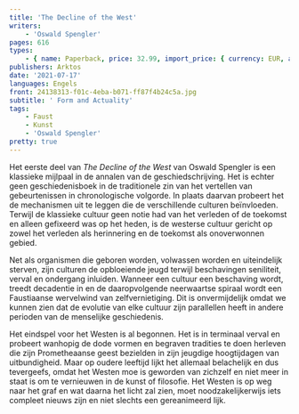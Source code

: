```yaml
---
title: 'The Decline of the West'
writers:
    - 'Oswald Spengler'
pages: 616
types:
    - { name: Paperback, price: 32.99, import_price: { currency: EUR, amount: 22.0 }, isbn: 978-1-912975-60-0, size: { height: '216', width: '140', depth: '40' } }
publishers: Arktos
date: '2021-07-17'
languages: Engels
front: 24138313-f01c-4eba-b071-ff87f4b24c5a.jpg
subtitle: ' Form and Actuality'
tags:
    - Faust
    - Kunst
    - 'Oswald Spengler'
pretty: true
---
```


Het eerste deel van *The Decline of the West* van Oswald Spengler is een klassieke mijlpaal in de annalen van de geschiedschrijving. Het is echter geen geschiedenisboek in de traditionele zin van het vertellen van gebeurtenissen in chronologische volgorde. In plaats daarvan probeert het de mechanismen uit te leggen die de verschillende culturen beïnvloeden. Terwijl de klassieke cultuur geen notie had van het verleden of de toekomst en alleen gefixeerd was op het heden, is de westerse cultuur gericht op zowel het verleden als herinnering en de toekomst als onoverwonnen gebied.

Net als organismen die geboren worden, volwassen worden en uiteindelijk sterven, zijn culturen de opbloeiende jeugd terwijl beschavingen seniliteit, verval en ondergang inluiden. Wanneer een cultuur een beschaving wordt, treedt decadentie in en de daaropvolgende neerwaartse spiraal wordt een Faustiaanse wervelwind van zelfvernietiging. Dit is onvermijdelijk omdat we kunnen zien dat de evolutie van elke cultuur zijn parallellen heeft in andere perioden van de menselijke geschiedenis.

Het eindspel voor het Westen is al begonnen. Het is in terminaal verval en probeert wanhopig de dode vormen en begraven tradities te doen herleven die zijn Prometheaanse geest bezielden in zijn jeugdige hoogtijdagen van uitbundigheid. Maar op oudere leeftijd lijkt het allemaal belachelijk en dus tevergeefs, omdat het Westen moe is geworden van zichzelf en niet meer in staat is om te vernieuwen in de kunst of filosofie. Het Westen is op weg naar het graf en wat daarna het licht zal zien, moet noodzakelijkerwijs iets compleet nieuws zijn en niet slechts een gereanimeerd lijk.
